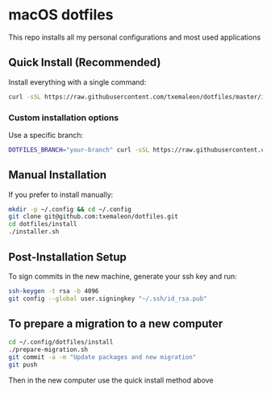 # macOS dotfiles

This repo installs all my personal configurations and most used applications

## Quick Install (Recommended)

Install everything with a single command:

```bash
curl -sSL https://raw.githubusercontent.com/txemaleon/dotfiles/master/install.sh | bash
```

### Custom installation options

Use a specific branch:

```bash
DOTFILES_BRANCH="your-branch" curl -sSL https://raw.githubusercontent.com/txemaleon/dotfiles/master/install.sh | bash
```

## Manual Installation

If you prefer to install manually:

```bash
mkdir -p ~/.config && cd ~/.config
git clone git@github.com:txemaleon/dotfiles.git
cd dotfiles/install
./installer.sh
```

## Post-Installation Setup

To sign commits in the new machine, generate your ssh key and run:

```bash
ssh-keygen -t rsa -b 4096
git config --global user.signingkey "~/.ssh/id_rsa.pub"
```

## To prepare a migration to a new computer

```bash
cd ~/.config/dotfiles/install
./prepare-migration.sh
git commit -a -m "Update packages and new migration"
git push
```

Then in the new computer use the quick install method above
